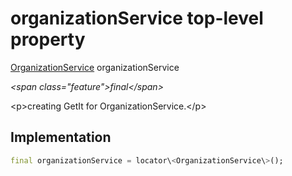 


# organizationService top-level property









[OrganizationService](../services_org_service/OrganizationService-class.md) organizationService
  
_\<span class="feature"\>final\</span\>_



\<p\>creating GetIt for OrganizationService.\</p\>



## Implementation

```dart
final organizationService = locator\<OrganizationService\>();
```








